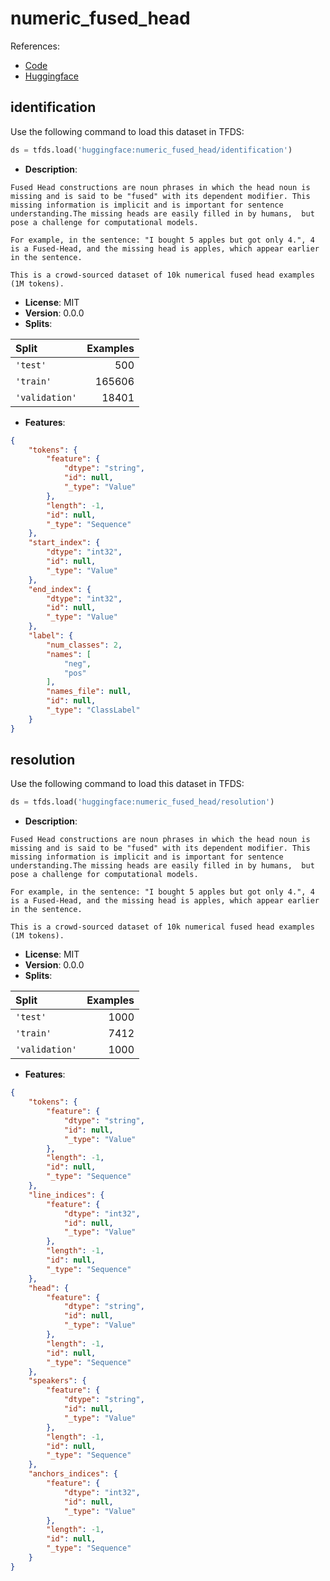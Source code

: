 # numeric_fused_head

References:

*   [Code](https://github.com/huggingface/datasets/blob/master/datasets/numeric_fused_head)
*   [Huggingface](https://huggingface.co/datasets/numeric_fused_head)


## identification


Use the following command to load this dataset in TFDS:

```python
ds = tfds.load('huggingface:numeric_fused_head/identification')
```

*   **Description**:

```
Fused Head constructions are noun phrases in which the head noun is missing and is said to be "fused" with its dependent modifier. This missing information is implicit and is important for sentence understanding.The missing heads are easily filled in by humans,  but pose a challenge for computational models.

For example, in the sentence: "I bought 5 apples but got only 4.", 4 is a Fused-Head, and the missing head is apples, which appear earlier in the sentence.

This is a crowd-sourced dataset of 10k numerical fused head examples (1M tokens).
```

*   **License**: MIT
*   **Version**: 0.0.0
*   **Splits**:

Split  | Examples
:----- | -------:
`'test'` | 500
`'train'` | 165606
`'validation'` | 18401

*   **Features**:

```json
{
    "tokens": {
        "feature": {
            "dtype": "string",
            "id": null,
            "_type": "Value"
        },
        "length": -1,
        "id": null,
        "_type": "Sequence"
    },
    "start_index": {
        "dtype": "int32",
        "id": null,
        "_type": "Value"
    },
    "end_index": {
        "dtype": "int32",
        "id": null,
        "_type": "Value"
    },
    "label": {
        "num_classes": 2,
        "names": [
            "neg",
            "pos"
        ],
        "names_file": null,
        "id": null,
        "_type": "ClassLabel"
    }
}
```



## resolution


Use the following command to load this dataset in TFDS:

```python
ds = tfds.load('huggingface:numeric_fused_head/resolution')
```

*   **Description**:

```
Fused Head constructions are noun phrases in which the head noun is missing and is said to be "fused" with its dependent modifier. This missing information is implicit and is important for sentence understanding.The missing heads are easily filled in by humans,  but pose a challenge for computational models.

For example, in the sentence: "I bought 5 apples but got only 4.", 4 is a Fused-Head, and the missing head is apples, which appear earlier in the sentence.

This is a crowd-sourced dataset of 10k numerical fused head examples (1M tokens).
```

*   **License**: MIT
*   **Version**: 0.0.0
*   **Splits**:

Split  | Examples
:----- | -------:
`'test'` | 1000
`'train'` | 7412
`'validation'` | 1000

*   **Features**:

```json
{
    "tokens": {
        "feature": {
            "dtype": "string",
            "id": null,
            "_type": "Value"
        },
        "length": -1,
        "id": null,
        "_type": "Sequence"
    },
    "line_indices": {
        "feature": {
            "dtype": "int32",
            "id": null,
            "_type": "Value"
        },
        "length": -1,
        "id": null,
        "_type": "Sequence"
    },
    "head": {
        "feature": {
            "dtype": "string",
            "id": null,
            "_type": "Value"
        },
        "length": -1,
        "id": null,
        "_type": "Sequence"
    },
    "speakers": {
        "feature": {
            "dtype": "string",
            "id": null,
            "_type": "Value"
        },
        "length": -1,
        "id": null,
        "_type": "Sequence"
    },
    "anchors_indices": {
        "feature": {
            "dtype": "int32",
            "id": null,
            "_type": "Value"
        },
        "length": -1,
        "id": null,
        "_type": "Sequence"
    }
}
```


